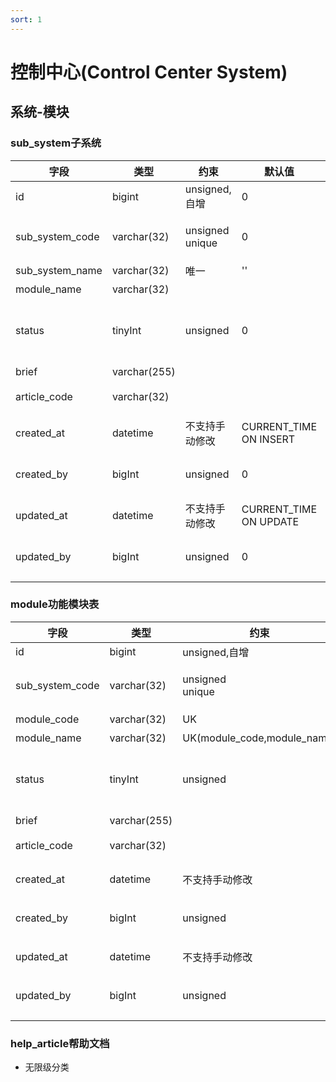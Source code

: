 ```yaml
---
sort: 1
---
```



# 控制中心(Control Center System)

## 系统-模块

### sub_system子系统

| 字段 | 类型 | 约束 | 默认值 | 备注 |
| ---- | ---- | ---- | ---- | ---- |
| id | bigint | unsigned,自增 | 0 | 与业务无关 |
| sub_system_code | varchar(32) | unsigned<br>unique | 0 | 自增<br>与业务无关<br>所有表比备字段 |
| sub_system_name | varchar(32) | 唯一 | '' | 子系统名称 |
| module_name | varchar(32) |  |  | 模块名称 |
| status | tinyInt | unsigned | 0 | 状态(1:待规划;2:待评审;3:待开发;4:待测试;5:待验收;6:待一灰;7:待二灰;8:待全量) |
| brief | varchar(255) |  |  | 功能简介 |
| article_code | varchar(32) |  |  | 详细文档(help_article.article_code) |
|  |  |  |  |  |
| created_at | datetime | 不支持手动修改 | CURRENT_TIME ON INSERT | 创建时间 |
| created_by | bigInt | unsigned | 0 | 创建人<br>日志表记录名称，业务表记录ID |
| updated_at | datetime | 不支持手动修改 | CURRENT_TIME ON UPDATE | 修改时间 |
| updated_by | bigInt | unsigned | 0 | 修改人<br>日志表记录名称，业务表记录ID |

### module功能模块表

| 字段 | 类型 | 约束 | 默认值 | 备注 |
| ---- | ---- | ---- | ---- | ---- |
| id | bigint | unsigned,自增 | 0 | 与业务无关 |
| sub_system_code | varchar(32) | unsigned<br>unique | 0 | 自增<br>与业务无关<br>所有表比备字段 |
| module_code | varchar(32) | UK | '' | 模块编码 |
| module_name | varchar(32) | UK(module_code,module_name) | 模块下唯一 | 模块名称 |
| status | tinyInt | unsigned | 0 | 状态(1:待规划;2:待评审;3:待开发;4:待测试;5:待验收;6:待一灰;7:待二灰;8:待全量) |
| brief | varchar(255) |  |  | 功能简介 |
| article_code | varchar(32) |  |  | 详细文档(help_article.article_code) |
|  |  |  |  |  |
| created_at | datetime | 不支持手动修改 | CURRENT_TIME ON INSERT | 创建时间 |
| created_by | bigInt | unsigned | 0 | 创建人<br>日志表记录名称，业务表记录ID |
| updated_at | datetime | 不支持手动修改 | CURRENT_TIME ON UPDATE | 修改时间 |
| updated_by | bigInt | unsigned | 0 | 修改人<br>日志表记录名称，业务表记录ID |

### help_article帮助文档

* 无限级分类